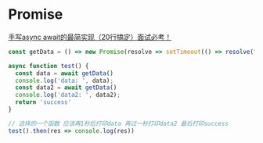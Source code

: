 # 							Promise





[手写async await的最简实现（20行搞定）面试必考！](https://juejin.im/post/5e79e841f265da5726612b6e)



```js
const getData = () => new Promise(resolve => setTimeout(() => resolve("data"), 1000))

async function test() {
  const data = await getData()
  console.log('data: ', data);
  const data2 = await getData()
  console.log('data2: ', data2);
  return 'success'
}

// 这样的一个函数 应该再1秒后打印data 再过一秒打印data2 最后打印success
test().then(res => console.log(res))

```

